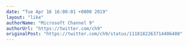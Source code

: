 ```yaml
---
date: "Tue Apr 16 16:00:01 +0000 2019"
layout: "like"
authorName: "Microsoft Channel 9"
authorUrl: "https://twitter.com/ch9"
originalPost: "https://twitter.com/ch9/status/1118182263714406400"
---
```

